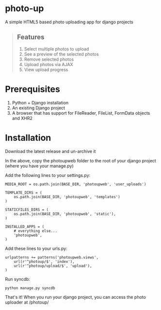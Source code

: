 photo-up
========
A simple HTML5 based photo uploading app for django projects

> ## Features
>
> 1. Select multiple photos to upload
> 2. See a preview of the selected photos
> 3. Remove selected photos
> 4. Upload photos via AJAX
> 5. View upload progress

Prerequisites
==============
1. Python + Django installation
2. An existing Django project
3. A browser that has support for FileReader, FileList, FormData objects and XHR2

Installation
======================
Download the latest release and un-archive it

In the above, copy the photoupweb folder to the root of your django project (where you have your manage.py)

Add the following lines to your settings.py:
```
MEDIA_ROOT = os.path.join(BASE_DIR, 'photoupweb', 'user_uploads')

TEMPLATE_DIRS = (
    os.path.join(BASE_DIR, 'photoupweb', 'templates')
)

STATICFILES_DIRS = (
    os.path.join(BASE_DIR, 'photoupweb', 'static'),
)

INSTALLED_APPS = (
    # everything else...
    'photoupweb',
)
```

Add these lines to your urls.py:
```
urlpatterns += patterns('photoupweb.views',
    url(r'^photoup/$', 'index'),
    url(r'^photoup/upload/$', 'upload'),
)
```

Run syncdb:
```
python manage.py syncdb
```

That's it! When you run your django project, you can access the photo uploader at /photoup/
